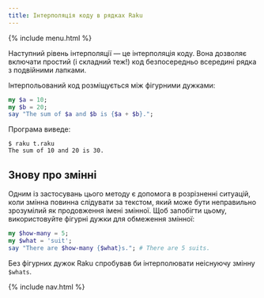 ```yaml
---
title: Інтерполяція коду в рядках Raku
---
```


{% include menu.html %}

Наступний рівень інтерполяції — це інтерполяція коду. Вона дозволяє включати простий (і складний теж!) код безпосередньо всередині рядка з подвійними лапками.

Інтерпольований код розміщується між фігурними дужками:

```raku
my $a = 10;
my $b = 20;
say "The sum of $a and $b is {$a + $b}.";
```

Програма виведе:

```console
$ raku t.raku 
The sum of 10 and 20 is 30.
```

## Знову про змінні

Одним із застосувань цього методу є допомога в розрізненні ситуацій, коли змінна повинна слідувати за текстом, який може бути неправильно зрозумілий як продовження імені змінної. Щоб запобігти цьому, використовуйте фігурні дужки для обмеження змінної:

```raku
my $how-many = 5;
my $what = 'suit';
say "There are $how-many {$what}s."; # There are 5 suits.
```

Без фігурних дужок Raku спробував би інтерполювати неіснуючу змінну `$whats`.

{% include nav.html %}
